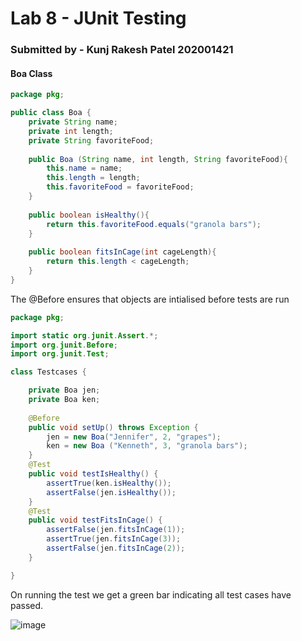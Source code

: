 # Lab 8 - JUnit Testing

###  Submitted by - Kunj Rakesh Patel 202001421


#### Boa Class

```java
package pkg;

public class Boa {
	private String name;
	private int length; 
	private String favoriteFood;
	
	public Boa (String name, int length, String favoriteFood){
		this.name = name;
		this.length = length;
		this.favoriteFood = favoriteFood;
	}
	
	public boolean isHealthy(){
		return this.favoriteFood.equals("granola bars");
	}
	
	public boolean fitsInCage(int cageLength){
		return this.length < cageLength;	
	}
}
```


The @Before ensures that objects are intialised before tests are run

```java
package pkg;

import static org.junit.Assert.*;
import org.junit.Before;
import org.junit.Test;

class Testcases {

	private Boa jen;
	private Boa ken;
	
	@Before
	public void setUp() throws Exception {
		jen = new Boa("Jennifer", 2, "grapes");
		ken = new Boa ("Kenneth", 3, "granola bars");
	}
	@Test
	public void testIsHealthy() {
		assertTrue(ken.isHealthy());
		assertFalse(jen.isHealthy());
	}
	@Test
	public void testFitsInCage() {
		assertFalse(jen.fitsInCage(1));
		assertTrue(jen.fitsInCage(3));
		assertFalse(jen.fitsInCage(2));
	}

}

```

On running the test we get a green bar indicating all test cases have passed.

![image](https://user-images.githubusercontent.com/75675988/233603333-bb011b63-2af8-4ed9-ab5a-b9fa0891d6a1.png)

